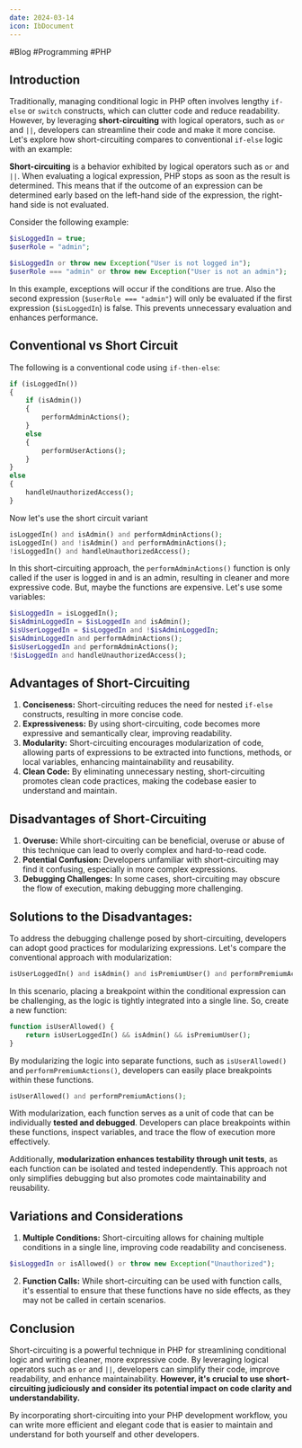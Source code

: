 ```yaml
---
date: 2024-03-14
icon: IbDocument
---
```


#Blog #Programming #PHP
## Introduction

Traditionally, managing conditional logic in PHP often involves lengthy `if-else` or `switch` constructs, which can clutter code and reduce readability. However, by leveraging **short-circuiting** with logical operators, such as `or` and `||`, developers can streamline their code and make it more concise. Let's explore how short-circuiting compares to conventional `if-else` logic with an example:

**Short-circuiting** is a behavior exhibited by logical operators such as `or` and `||`. When evaluating a logical expression, PHP stops as soon as the result is determined. This means that if the outcome of an expression can be determined early based on the left-hand side of the expression, the right-hand side is not evaluated.

Consider the following example:

```php
$isLoggedIn = true;
$userRole = "admin";

$isLoggedIn or throw new Exception("User is not logged in");
$userRole === "admin" or throw new Exception("User is not an admin");
```

In this example, exceptions will occur if the conditions are true. Also the second expression (`$userRole === "admin"`) will only be evaluated if the first expression (`$isLoggedIn`) is false. This prevents unnecessary evaluation and enhances performance.
## Conventional vs Short Circuit

The following is a conventional code using `if-then-else`:

```php
if (isLoggedIn())
{
    if (isAdmin()) 
    {
        performAdminActions();
    }
    else 
    {
	    performUserActions();
    }
} 
else 
{
    handleUnauthorizedAccess();
}
```

Now let's use the short circuit variant

```php
isLoggedIn() and isAdmin() and performAdminActions();
isLoggedIn() and !isAdmin() and performAdminActions();
!isLoggedIn() and handleUnauthorizedAccess();
```

In this short-circuiting approach, the `performAdminActions()` function is only called if the user is logged in and is an admin, resulting in cleaner and more expressive code. But, maybe the functions are expensive. Let's use some variables:

```php
$isLoggedIn = isLoggedIn();
$isAdminLoggedIn = $isLoggedIn and isAdmin();
$isUserLoggedIn = $isLoggedIn and !$isAdminLoggedIn;
$isAdminLoggedIn and performAdminActions();
$isUserLoggedIn and performAdminActions();
!$isLoggedIn and handleUnauthorizedAccess();
```

## Advantages of Short-Circuiting

1. **Conciseness:** Short-circuiting reduces the need for nested `if-else` constructs, resulting in more concise code.
2. **Expressiveness:** By using short-circuiting, code becomes more expressive and semantically clear, improving readability.
3. **Modularity:** Short-circuiting encourages modularization of code, allowing parts of expressions to be extracted into functions, methods, or local variables, enhancing maintainability and reusability.
4. **Clean Code:** By eliminating unnecessary nesting, short-circuiting promotes clean code practices, making the codebase easier to understand and maintain.
## Disadvantages of Short-Circuiting

1. **Overuse:** While short-circuiting can be beneficial, overuse or abuse of this technique can lead to overly complex and hard-to-read code.
2. **Potential Confusion:** Developers unfamiliar with short-circuiting may find it confusing, especially in more complex expressions.
3. **Debugging Challenges:** In some cases, short-circuiting may obscure the flow of execution, making debugging more challenging.

## Solutions to the Disadvantages:

To address the debugging challenge posed by short-circuiting, developers can adopt good practices for modularizing expressions. Let's compare the conventional approach with modularization:

```php
isUserLoggedIn() and isAdmin() and isPremiumUser() and performPremiumActions();
```

In this scenario, placing a breakpoint within the conditional expression can be challenging, as the logic is tightly integrated into a single line. So, create a new function:

```php
function isUserAllowed() {
    return isUserLoggedIn() && isAdmin() && isPremiumUser();
}
```

By modularizing the logic into separate functions, such as `isUserAllowed()` and `performPremiumActions()`, developers can easily place breakpoints within these functions. 

```php
isUserAllowed() and performPremiumActions();
```

With modularization, each function serves as a unit of code that can be individually **tested and debugged**. Developers can place breakpoints within these functions, inspect variables, and trace the flow of execution more effectively. 

Additionally, **modularization enhances testability through unit tests**, as each function can be isolated and tested independently. This approach not only simplifies debugging but also promotes code maintainability and reusability.

## Variations and Considerations

1. **Multiple Conditions:** Short-circuiting allows for chaining multiple conditions in a single line, improving code readability and conciseness.

```php
$isLoggedIn or isAllowed() or throw new Exception("Unauthorized");
```

2. **Function Calls:** While short-circuiting can be used with function calls, it's essential to ensure that these functions have no side effects, as they may not be called in certain scenarios.

## Conclusion

Short-circuiting is a powerful technique in PHP for streamlining conditional logic and writing cleaner, more expressive code. By leveraging logical operators such as `or` and `||`, developers can simplify their code, improve readability, and enhance maintainability. **However, it's crucial to use short-circuiting judiciously and consider its potential impact on code clarity and understandability.**

By incorporating short-circuiting into your PHP development workflow, you can write more efficient and elegant code that is easier to maintain and understand for both yourself and other developers.